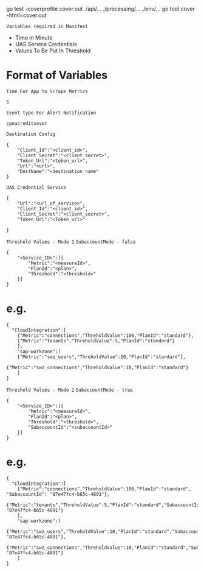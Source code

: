 go test -coverprofile cover.out ./api/... ./processing/... ./env/...
go tool cover -html=cover.out 

`Variables required in Manifest`

* Time in Minute
* UAS Service Credentials
* Values To Be Put In Threshold

# Format of Variables
`Time For App to Scrape Metrics`
```
5
```

`Event type For Alert Notification`
```
cpeacreditsover
```


`Destination Config`

```
{
    "Client_Id":"<client_id>",
    "Client_Secret":"<client_secret>",
    "Token_Url":"<token_url>",
    "Url":"<url>",
    "DestName":"<destination_name"
}
```

`UAS Credential Service`
```
{
    "Url":"<url_of_service>",
    "Client_Id":"<client_id>",
    "Client_Secret":"<client_secret>",
    "Token_Url":"<Token_url>"
    
}
```
`Threshold Values - Mode 1`
`SubaccountMode - false `
```
{
    "<Service_ID>":[{
        "Metric":"<measureId>",
        "PlanId":"<plan>",
        "Threshold":"<threshold>"
    }]
}
```
# e.g.
```
{
  "CloudIntegration":[
    {"Metric":"connections","ThreholdValue":100,"PlanId":"standard"},
    {"Metric":"tenants","ThreholdValue":5,"PlanId":"standard"}
    ],
    "sap-workzone":[
    {"Metric":"swz_users","ThreholdValue":10,"PlanId":"standard"},
    {"Metric":"swz_connections","ThreholdValue":10,"PlanId":"standard"}
    ]
}

```
`Threshold Values - Mode 2`
`SubaccountMode - true `
```
{
    "<Service_ID>":[{
        "Metric":"<measureId>",
        "PlanId":"<plan>",
        "Threshold":"<threshold>",
        "SubaccountId":"<subaccountId>"
    }]
}
```
# e.g.
```
{
  "CloudIntegration":[
    {"Metric":"connections","ThreholdValue":100,"PlanId":"standard", "SubaccountId": "87e47fc4-b65c-4891"},
    {"Metric":"tenants","ThreholdValue":5,"PlanId":"standard","SubaccountId": "87e47fc4-b65c-4891"}
    ],
    "sap-workzone":[
    {"Metric":"swz_users","ThreholdValue":10,"PlanId":"standard","SubaccountId": "87e47fc4-b65c-4891"},
    {"Metric":"swz_connections","ThreholdValue":10,"PlanId":"standard","SubaccountId": "87e47fc4-b65c-4891"}
    ]
}
```
